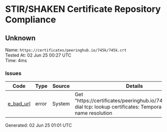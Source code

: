 # STIR/SHAKEN Certificate Repository Compliance

## Unknown

Name: `https://certificates/peeringhub.io/745k/745k.crt`\
Tested At: 02 Jun 25 00:27 UTC\
Time: 4ms

### Issues

| Code | Type | Source | Details |
|------|------|--------|---------|
| [e_bad_url](../../ISSUES/e_bad_url/README.md) | error | System | Get "https://certificates/peeringhub.io/745k/745k.crt": dial tcp: lookup certificates: Temporary failure in name resolution |

Generated: 02 Jun 25 01:01 UTC